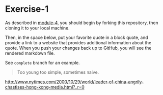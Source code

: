 # Exercise-1

As described in [module-4](https://github.com/INFO-201/m4-git-intro), you should begin by forking this repository, then cloning it to your local machine.

Then, in the space below, put your favorite quote in a block quote, and provide a link to a website that provides additional information about the quote. When you push your changes back up to GitHub, you will see the rendered markdown file.

See `complete` branch for an example.

> Too young too simple, sometimes naive.
>
http://www.nytimes.com/2000/10/29/world/leader-of-china-angrily-chastises-hong-kong-media.html?_r=0